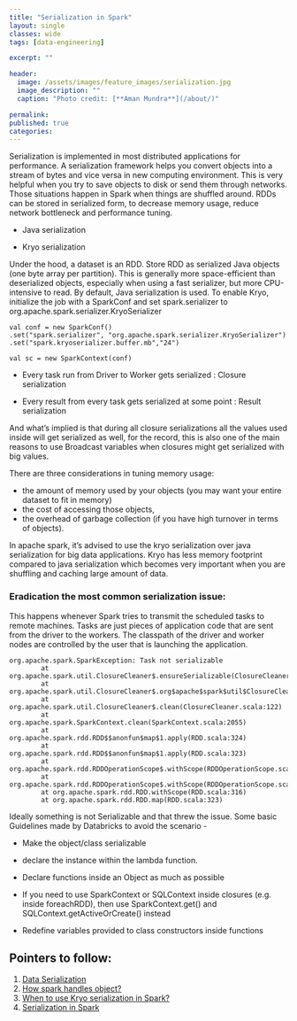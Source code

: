 ```yaml
---
title: "Serialization in Spark"
layout: single
classes: wide
tags: [data-engineering]

excerpt: ""

header:
  image: /assets/images/feature_images/serialization.jpg
  image_description: ""
  caption: "Photo credit: [**Aman Mundra**](/about/)"

permalink:
published: true
categories: 
---
```


Serialization is implemented in most distributed applications for performance. 
A serialization framework helps you convert objects into a stream of bytes and vice versa in new computing environment. 
This is very helpful when you try to save objects to disk or send them through networks. Those situations happen in Spark when things are shuffled around. 
RDDs can be stored in serialized form, to decrease memory usage, reduce network bottleneck and performance tuning.

- Java serialization

- Kryo serialization

Under the hood, a dataset is an RDD. 
Store RDD as serialized Java objects (one byte array per partition). 
This is generally more space-efficient than deserialized objects, especially when using a fast serializer, but more CPU-intensive to read.
By default, Java serialization is used.
To enable Kryo, initialize the job with a SparkConf and set spark.serializer to org.apache.spark.serializer.KryoSerializer

    val conf = new SparkConf()
    .set("spark.serializer", "org.apache.spark.serializer.KryoSerializer")
    .set("spark.kryoserializer.buffer.mb","24")
    
    val sc = new SparkContext(conf)

- Every task run from Driver to Worker gets serialized : Closure serialization

- Every result from every task gets serialized at some point : Result serialization

And what’s implied is that during all closure serializations all the values used inside will get serialized as well, for the record, 
this is also one of the main reasons to use Broadcast variables when closures might get serialized with big values.


There are three considerations in tuning memory usage: 
- the amount of memory used by your objects (you may want your entire dataset to fit in memory)
- the cost of accessing those objects, 
- the overhead of garbage collection (if you have high turnover in terms of objects).

In apache spark, it’s advised to use the kryo serialization over java serialization for big data applications. 
Kryo has less memory footprint compared to java serialization which becomes very important when you are shuffling and caching large amount of data.

### Eradication the most common serialization issue:

This happens whenever Spark tries to transmit the scheduled tasks to remote machines. 
Tasks are just pieces of application code that are sent from the driver to the workers.
The classpath of the driver and worker nodes are controlled by the user that is launching the application.
    
    org.apache.spark.SparkException: Task not serializable
            at org.apache.spark.util.ClosureCleaner$.ensureSerializable(ClosureCleaner.scala:304)
            at org.apache.spark.util.ClosureCleaner$.org$apache$spark$util$ClosureCleaner$$clean(ClosureCleaner.scala:294)
            at org.apache.spark.util.ClosureCleaner$.clean(ClosureCleaner.scala:122)
            at org.apache.spark.SparkContext.clean(SparkContext.scala:2055)
            at org.apache.spark.rdd.RDD$$anonfun$map$1.apply(RDD.scala:324)
            at org.apache.spark.rdd.RDD$$anonfun$map$1.apply(RDD.scala:323)
            at org.apache.spark.rdd.RDDOperationScope$.withScope(RDDOperationScope.scala:150)
            at org.apache.spark.rdd.RDDOperationScope$.withScope(RDDOperationScope.scala:111)
            at org.apache.spark.rdd.RDD.withScope(RDD.scala:316)
            at org.apache.spark.rdd.RDD.map(RDD.scala:323)

Ideally something is not Serializable and that threw the issue. Some basic Guidelines made by Databricks to avoid the scenario -

- Make the object/class serializable 

- declare the instance within the lambda function.

- Declare functions inside an Object as much as possible

- If you need to use SparkContext or SQLContext inside closures (e.g. inside foreachRDD), then use SparkContext.get() and SQLContext.getActiveOrCreate() instead

- Redefine variables provided to class constructors inside functions


## Pointers to follow:

1. [Data Serialization](https://spark.apache.org/docs/latest/tuning.html)
2. [How spark handles object?](https://stackoverflow.com/questions/40596871/how-spark-handles-object)
3. [When to use Kryo serialization in Spark?](https://stackoverflow.com/questions/40261987/when-to-use-kryo-serialization-in-spark)
4. [Serialization in Spark](http://www.waitingforcode.com/apache-spark/serialization-in-spark/read)